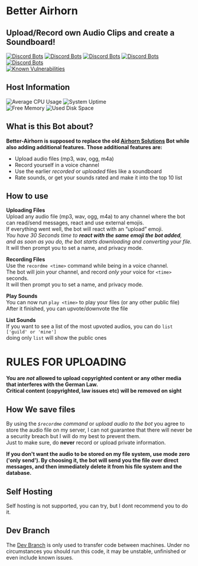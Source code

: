 # Better Airhorn
## Upload/Record own Audio Clips and create a Soundboard!

[![Discord Bots](https://discordbots.org/api/widget/status/503996428042108928.svg)](https://discordbots.org/bot/503996428042108928)
[![Discord Bots](https://discordbots.org/api/widget/servers/503996428042108928.svg?noavatar=true)](https://discordbots.org/bot/503996428042108928)
[![Discord Bots](https://discordbots.org/api/widget/upvotes/503996428042108928.svg?noavatar=true)](https://discordbots.org/bot/503996428042108928)
[![Discord Bots](https://discordbots.org/api/widget/lib/503996428042108928.svg?noavatar=true)](https://discordbots.org/bot/503996428042108928)
[![Discord Bots](https://discordbots.org/api/widget/owner/503996428042108928.svg?noavatar=true)](https://discordbots.org/bot/503996428042108928)\
[![Known Vulnerabilities](https://snyk.io//test/github/Clemens-E/better-airhorn/badge.svg?targetFile=package.json)](https://snyk.io//test/github/Clemens-E/better-airhorn?targetFile=package.json)


## Host Information
![Average CPU Usage](https://dashboard.chilo.space/api/v1/badge.svg?chart=system.cpu&alarm=10min_cpu_usage&refresh=auto&label=Average%20CPU%20Usage)
![System Uptime](https://dashboard.chilo.space/api/v1/badge.svg?chart=system.uptime&label=System%20Uptime&refresh=10)\
![Free Memory](https://dashboard.chilo.space/api/v1/badge.svg?chart=mem.available&label=Free%20Memory&refresh=auto&values_color=gray:null|green%3C2000|orange%3C1000|red%3C500)
![Used Disk Space](https://dashboard.chilo.space/api/v1/badge.svg?chart=disk_space._&alarm=disk_space_usage&label=Used%20Disk%20Space&refresh=auto)

## What is this Bot about?
**Better-Airhorn is supposed to replace the old [Airhorn Solutions](https://airhorn.solutions/) Bot while also adding additional features.
Those additional features are:**
- Upload audio files (mp3, wav, ogg, m4a)
- Record yourself in a voice channel
- Use the earlier *recorded* or *uploaded* files like a soundboard
- Rate sounds, or get your sounds rated and make it into the top 10 list


## How to use

**Uploading Files**\
Upload any audio file (mp3, wav, ogg, m4a) to any channel where the bot can read/send messages, react and use external emojis.\
If everything went well, the bot will react with an “upload” emoji.\
*You have 30 Seconds time to **react with the same emoji the bot added**, and as soon as you do, the bot starts downloading and converting your file.*\
It will then prompt you to set a name, and privacy mode.

**Recording Files**\
Use the `recordme <time>` command while being in a voice channel.\
The bot will join your channel, and record *only your* voice for `<time>` seconds.\
It will then prompt you to set a name, and privacy mode.

**Play Sounds**\
You can now run `play <time>` to play your files (or any other public file)\
After it finished, you can upvote/downvote the file

**List Sounds**\
If you want to see a list of the most upvoted audios, you can do
`list ['guild' or 'mine']`\
doing only `list` will show the public ones


# RULES FOR UPLOADING
**You are ***not*** allowed to upload copyrighted content or any other media that interferes with the German Law.\
Critical content (copyrighted, law issues etc) will be removed on sight**


## How We save files

By using the *`$recordme` command* or *upload audio to the bot* you agree to store the audio file on my server, I can not guarantee that there will never be a security breach but I will do my best to prevent them.\
Just to make sure, do **never** record or upload private information.

**If you don't want the audio to be stored on my file system, use mode zero ('only send'). By choosing it, the bot will send you the file over direct messages, and then immediately delete it from his file system and the database.**

## Self Hosting

Self hosting is not supported, you can try, but I dont recommend you to do it.
## Dev Branch

The [Dev Branch](../../tree/dev) is only used to transfer code between machines. Under no circumstances you should run this code, it may be unstable, unfinished or even include known issues.
